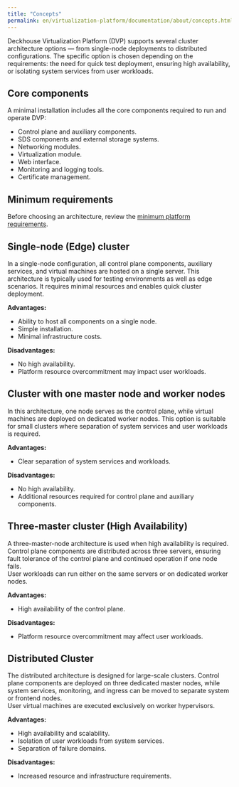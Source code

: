 ```yaml
---
title: "Concepts"
permalink: en/virtualization-platform/documentation/about/concepts.html
---
```


Deckhouse Virtualization Platform (DVP) supports several cluster architecture options — from single-node deployments to distributed configurations. The specific option is chosen depending on the requirements: the need for quick test deployment, ensuring high availability, or isolating system services from user workloads.

## Core components

A minimal installation includes all the core components required to run and operate DVP:

- Control plane and auxiliary components.
- SDS components and external storage systems.
- Networking modules.
- Virtualization module.
- Web interface.
- Monitoring and logging tools.
- Certificate management.

## Minimum requirements

Before choosing an architecture, review the [minimum platform requirements](/products/virtualization-platform/documentation/about/requirements.html#minimum-platform-requirements).

## Single-node (Edge) cluster

In a single-node configuration, all control plane components, auxiliary services, and virtual machines are hosted on a single server. This architecture is typically used for testing environments as well as edge scenarios. It requires minimal resources and enables quick cluster deployment.

**Advantages:**
- Ability to host all components on a single node.
- Simple installation.
- Minimal infrastructure costs.

**Disadvantages:**
- No high availability.
- Platform resource overcommitment may impact user workloads.

## Cluster with one master node and worker nodes

In this architecture, one node serves as the control plane, while virtual machines are deployed on dedicated worker nodes. This option is suitable for small clusters where separation of system services and user workloads is required.

**Advantages:**
- Clear separation of system services and workloads.

**Disadvantages:**
- No high availability.
- Additional resources required for control plane and auxiliary components.

## Three-master cluster (High Availability)

A three-master-node architecture is used when high availability is required. Control plane components are distributed across three servers, ensuring fault tolerance of the control plane and continued operation if one node fails.  
User workloads can run either on the same servers or on dedicated worker nodes.

**Advantages:**
- High availability of the control plane.

**Disadvantages:**
- Platform resource overcommitment may affect user workloads.

## Distributed Cluster

The distributed architecture is designed for large-scale clusters. Control plane components are deployed on three dedicated master nodes, while system services, monitoring, and ingress can be moved to separate system or frontend nodes.  
User virtual machines are executed exclusively on worker hypervisors.

**Advantages:**
- High availability and scalability.
- Isolation of user workloads from system services.
- Separation of failure domains.

**Disadvantages:**
- Increased resource and infrastructure requirements.  
